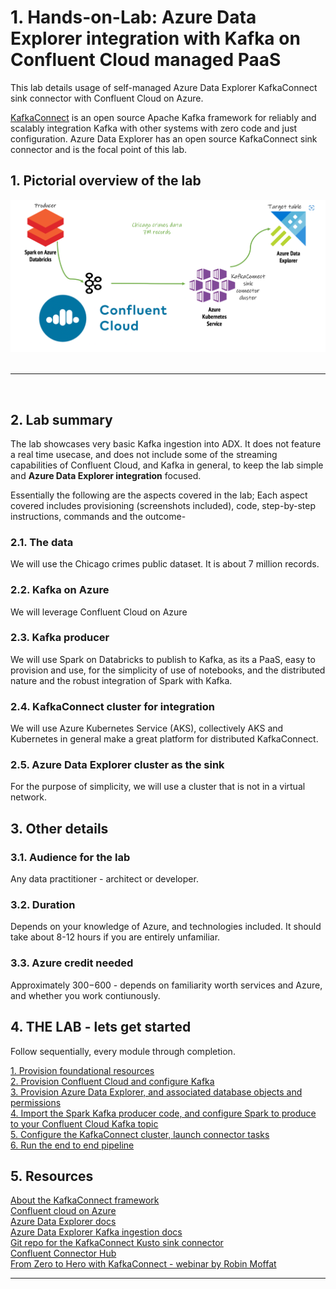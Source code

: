 # 1. Hands-on-Lab: Azure Data Explorer integration with Kafka on Confluent Cloud managed PaaS

This lab details usage of self-managed Azure Data Explorer KafkaConnect sink connector with Confluent Cloud on Azure.<br>


[KafkaConnect](https://kafka.apache.org/documentation.html#connect) is an open source Apache Kafka framework for reliably and scalably integration Kafka with other systems with zero code and just configuration.  Azure Data Explorer has an open source KafkaConnect sink connector and is the focal point of this lab.

## 1. Pictorial overview of the lab

![RG](images/Capture1.png)
<br>
<br>
<hr>
<br>

## 2.  Lab summary

The lab showcases very basic Kafka ingestion into ADX. It does not feature a real time usecase, and does not include some of the streaming capabilities of Confluent Cloud, and Kafka in general, to keep the lab simple and **Azure Data Explorer integration** focused.<br>

Essentially the following are the aspects covered in the lab; Each aspect covered includes provisioning (screenshots included), code, step-by-step instructions, commands and the outcome-<br>

### 2.1.  The data
We will use the Chicago crimes public dataset.  It is about 7 million records.<br>

### 2.2. Kafka on Azure
We will leverage Confluent Cloud on Azure

### 2.3. Kafka producer
We will use Spark on Databricks to publish to Kafka, as its a PaaS, easy to provision and use, for the simplicity of use of notebooks, and the distributed nature and the robust integration of Spark with Kafka.  

### 2.4. KafkaConnect cluster for integration
We will use Azure Kubernetes Service (AKS), collectively AKS and Kubernetes in general make a great platform for distributed KafkaConnect.

### 2.5. Azure Data Explorer cluster as the sink
For the purpose of simplicity, we will use a cluster that is not in a virtual network.

## 3. Other details

### 3.1. Audience for the lab

Any data practitioner - architect or developer.

### 3.2. Duration

Depends on your knowledge of Azure, and technologies included.  It should take about 8-12 hours if you are entirely unfamiliar.

### 3.3. Azure credit needed

Approximately $300-$600 - depends on familiarity worth services and Azure, and whether you work contiunously.

## 4. THE LAB - lets get started
Follow sequentially, every module through completion.

[1. Provision foundational resources](1-foundational-resources.md)<br>
[2. Provision Confluent Cloud and configure Kafka](2-confluent-cloud.md)<br>
[3. Provision Azure Data Explorer, and associated database objects and permissions](3-adx.md)<br>
[4. Import the Spark Kafka producer code, and configure Spark to produce to your Confluent Cloud Kafka topic](4-configure-spark.md)<br>
[5. Configure the KafkaConnect cluster, launch connector tasks](5-configure-connector-cluster.md)<br>
[6. Run the end to end pipeline](6-run-e2e.md)<br>

## 5. Resources

[About the KafkaConnect framework](https://kafka.apache.org/documentation.html#connect)<br>
[Confluent cloud on Azure](https://www.confluent.io/blog/confluent-cloud-managed-kafka-service-azure-marketplace/)<br>
[Azure Data Explorer docs](https://docs.microsoft.com/en-us/azure/data-explorer/)<br>
[Azure Data Explorer Kafka ingestion docs](https://docs.microsoft.com/en-us/azure/data-explorer/ingest-data-kafka)<br>
[Git repo for the KafkaConnect Kusto sink connector](https://github.com/Azure/kafka-sink-azure-kusto)<br>
[Confluent Connector Hub](https://www.confluent.io/hub/)<br>
[From Zero to Hero with KafkaConnect - webinar by Robin Moffat](https://www.youtube.com/watch?v=Jkcp28ki82k)<br>

<hr>

